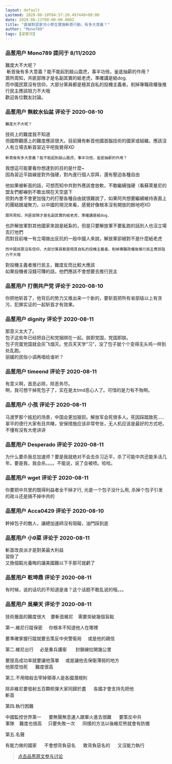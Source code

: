 ```yaml
---
layout: default
Lastmod: 2020-08-10T04:57:20.497448+00:00
date: 2020-08-11T00:00:00.000Z
title: "直接對梁家河小學生實施斬首行動，有多大意義？"
author: "Mono789"
tags: [梁家河]
---
```



### 品葱用户 **Mono789** 提问于 8/11/2020
    
難度大不大呢？  
 斬首後有多大意義？能不能起到敲山震虎，事半功倍，釜底抽薪的作用？  
眾所周知，共匪部隊才是名副其實的紙老虎，準確講是紙dog.  
而中國民眾沒有信仰，大部分黨員都是極其自私的投機主義者。削掉專職政權後推行民主應該阻力不大哦  
歡迎各位戰友討論。
    
                

### 品葱用户 **無紋水仙盆** 评论于 2020-08-10
        
```
難度大不大呢？
```

  
技術上的難度我不知道  
但國際觀感上的難度應該很大。目前擁有斬首他國首腦技術的國家或組織，應該沒人有立場去斬首習近平吧我覺得XD  
  
  
  

```
斬首後有多大意義？能不能起到敲山震虎，事半功倍，釜底抽薪的作用？
```

  
我想這可能要看你想達到的目的是什麼~  
因為習近平路線是對外強硬，對內進行個人崇拜，還有壓迫各種自由  
  
他如果被斬首的話，可想而知中共對外應該會放軟，不敢繼續強硬（看蘇萊曼尼的盟友們都嚇到不敢出現在天空底下  
但對內會不會更加強力的打壓各種自由就很難說了，如果阿共想要繼續維持表面上的團結跟凝聚力，以中國的現況來看，感覺好像根本沒有開放的餘地吧XD  
  
  
  

```
眾所周知，共匪部隊才是名副其實的紙老虎，準確講是紙dog.
```

  
也許解放軍對其他國家來說是紙紮的，但是只要解放軍不要亂跑的話別人也沒立場去打他們  
而對目前唯一有立場做出反抗的一般中國人來說，解放軍卻絕對不是什麼紙老虎  
  
  
  

```
而中國民眾沒有信仰，大部分黨員都是極其自私的投機主義者。削掉專職政權後推行民主應該阻力不大哦
```

  
對投機主義者推行民主，難度反而比較大應該  
如果投機者沒錢可賺的話，他們應該不會想要去推行民主
        
                

### 品葱用户 **打倒共产党** 评论于 2020-08-10
        
你把他斩首了，他背后的势力又推出来一个新的，要斩首把所有省部级以上有贪污，犯罪实证的一起斩首才有效果。
        
                

### 品葱用户 **dignity** 评论于 2020-08-11
        
那意义太大了。  
包子这些年已经把自己和党捆绑在一起。朕即党国，党国即朕。  
包子完蛋党国就会灰飞烟灭。党员天天学“习”，没了包子就个个变得无头鸡一样到处乱跑。  
丽媛的民俗小调再唱给谁听？
        
                

### 品葱用户 **timeend** 评论于 2020-08-11
        
有意义啊，首恶必除，除恶务尽。  
啊，我可想干掉死包子了，实在是太tmd恶心人了。可惜的是力有不殆啊。
        
                

### 品葱用户 **小孩** 评论于 2020-08-11
        
马渡罗那个尴尬的场景，中国会更加狼狈。解放军会死很多人。死因踩踏致死.....  
翠平的德行大家有目共睹，安保措施应该非常夸张，无人机应该是最好的方式吧，不懂有没有大佬讲讲
        
                

### 品葱用户 **Desperado** 评论于 2020-08-11
        
为什么要杀我总加速师？要是我就绝对不会去杀习近平，杀了可能中共还能多活几年。要是我，我会杀。。。。不能说，说了会被喷。哈哈。
        
                

### 品葱用户 **wget** 评论于 2020-08-11
        
你要把中共里的既得利益者全干掉才行, 光是一个包子没什么用, 杀掉个包子引发的政斗还是搞不掉中共的
        
                

### 品葱用户 **Acca0429** 评论于 2020-08-10
        
幹掉包子的敵人，讓總加速師沒有阻礙，油門踩到底
        
                

### 品葱用户 **小9菜** 评论于 2020-08-11
        
斬首改良派才是對美最大利益  
習掛了  
又換個韜光養晦的讓美國難以下手那可就虧了
        
                

### 品葱用户 **乾坤鼎** 评论于 2020-08-11
        
有时候，说的话坑的不知道是谁？这个话题不敢乱说的哦。。。
        
                

### 品葱用户 **吳樂天** 评论于 2020-08-11
        
技術層面的難度很大    要斬首維尼    需要突破幾個盲點  
  
第一.維尼行蹤保密     你根本不知道他人在哪裡  
  
要準確掌握行蹤就要去策反中央警衛局     或是他的親信  
  
  
第二.維尼出行     必是重兵護衛       封鎖線拉開幾公里  
  
要提高成功率就要讓他落單     或是讓他去保衛薄弱的地方  
他那麼怕死      難度很高  
  
  
第三.不用暗殺去宰掉領導人是各國潛規則  
  
除非維尼要發射五百顆核彈大家同歸於盡      各國才會支持先把他  
斬首  
  
  
第四.執行困難  
  
中國監控世界第一      要無聲無息運人跟軍火進去很難      要策反中共  
軍隊    難度也很高     只要失敗一次      同樣的方法以後維尼熊就會有防備  
  
第五.名聲  
  
有能力做的國家      不會想背負惡名      敢背負惡名的      又沒能力執行
        
                





> [点击品葱原文参与讨论](https://pincong.rocks/question/29612)

